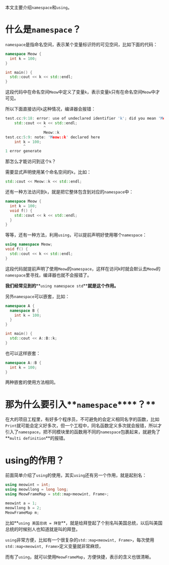 本文主要介绍`namespace`和`using`。

# 什么是`namespace`？

`namespace`是指命名空间，表示某个变量标识符的可见空间，比如下面的代码：

```C++
namespace Meow {
  int k = 100;
}

int main() {
  std::cout << k << std::endl;
}
```

这段代码中在命名空间`Meow`中定义了变量`k`，表示变量`k`只有在命名空间`Meow`中才可见。

所以下面直接访问`k`这种情况，编译器会报错：

```C++
test.cc:9:18: error: use of undeclared identifier 'k'; did you mean 'Meow::k'?
    std::cout << k << std::endl;
                 ^
                 Meow::k
test.cc:5:9: note: 'Meow::k' declared here
    int k = 100;
        ^
1 error generate
```

那怎么才能访问到这个`k`？

需要显式声明使用某个命名空间的`k`，比如：

```C++
std::cout << Meow::k << std::endl;
```

还有一种方法访问到`k`，就是把它整体包含到对应的`namespace`中：

```C++
namespace Meow {
  int k = 100;
  void f() {
    std::cout << k << std::endl;
  }
}
```

等等，还有一种方法，利用`using`，可以提前声明好使用哪个`namespace`：

```C++
using namespace Meow;
void f() {
  std::cout << k << std::endl;
}
```

这段代码就提前声明了使用`Meow`的`namespace`，这样在访问k时就会默认去`Meow`的`namespace`里寻找，编译器也就不会报错了。

**我们经常见到的****`using namespace std`****就是这个作用。**

另外`namespace`可以嵌套，比如：

```C++
namespace A {
  namespace B {
    int k = 100;
  }
}

int main() {
  std::cout << A::B::k;
}
```

也可以这样嵌套：

```C++
namespace A::B {
  int k = 100;
}
```

两种嵌套的使用方法相同。

# **那为什么要引入****`namespace`****？**

在大的项目工程里，有好多个程序员，不可避免的会定义相同名字的函数，比如`Print`就可能会定义好多次，但一个工程中，同名函数定义多次就会报错，所以才引入了`namespace`，把不同模块里的函数用不同的`namespace`包裹起来，就避免了**`multi definition`**的报错。

# using的作用？

前面简单介绍了`using`的使用，其实`using`还有另一个作用，就是起别名：

```C++
using meowint = int;
using meowllong = long long;
using MeowFrameMap = std::map<meowint, Frame>;

meowint a = 1;
meowllong b = 2;
MeowFrameMap m;
```

比如**`using 美国总统 = 拜登`**，就是给拜登起了个别名叫美国总统，以后叫美国总统的时候别人也知道就是叫的拜登。

`using`非常方便，比如有一个很复杂的`std::map<meowint, Frame>`，每次使用`std::map<meowint, Frame>`定义变量就非常麻烦，

而有了`using`，就可以使用`MeowFrameMap`，方便快捷，表示的含义也很清晰。